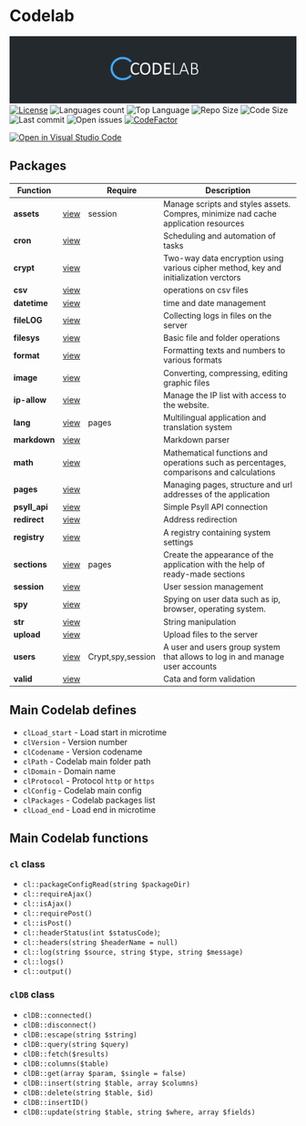 # Codelab


![Codelab Logo](https://raw.githubusercontent.com/psyll/Codelab/main/docs/assets/logo.png)
[![License](https://badgen.net/badge/license/PPCL)](https://psyll.com/license/ppcl-psyll-public-code-license)
![Languages count](https://img.shields.io/github/languages/count/psyll/Codelab)
![Top Language](https://img.shields.io/github/languages/top/psyll/Codelab)
![Repo Size](https://img.shields.io/github/repo-size/psyll/Codelab)
![Code Size](https://img.shields.io/github/languages/code-size/psyll/Codelab)
![Last commit](https://img.shields.io/github/last-commit/psyll/Codelab)
![Open issues](https://img.shields.io/github/issues-raw/psyll/Codelab)
[![CodeFactor](https://www.codefactor.io/repository/github/psyll/codelab/badge?s=ae31d6f3226bdf7bbf736f7337658a3f3d6a7fbd)](https://www.codefactor.io/repository/github/psyll)

[![Open in Visual Studio Code](https://open.vscode.dev/badges/open-in-vscode.svg)](https://open.vscode.dev/psyll/Codelab)


## Packages

| Function | | Require| Description |
|-------------|-------------|-------------|-------------|
| **assets** |[view](https://github.com/psyll/Codelab/blob/main/codelab/packages/assets)|session|Manage scripts and styles assets. Compres, minimize nad cache application resources|
| **cron** |[view](https://github.com/psyll/Codelab/blob/main/codelab/packages/cron)||Scheduling and automation of tasks|
| **crypt** |[view](https://github.com/psyll/Codelab/blob/main/codelab/packages/crypt)||Two-way data encryption using various cipher method, key and initialization verctors|
| **csv** |[view](https://github.com/psyll/Codelab/blob/main/codelab/packages/csv)||operations on csv files|
| **datetime** |[view](https://github.com/psyll/Codelab/blob/main/codelab/packages/datetime)||time and date management|
| **fileLOG** |[view](https://github.com/psyll/Codelab/blob/main/codelab/packages/fileLOG)||Collecting logs in files on the server|
| **filesys** |[view](https://github.com/psyll/Codelab/blob/main/codelab/packages/filesys)||Basic file and folder operations |
| **format** |[view](https://github.com/psyll/Codelab/blob/main/codelab/packages/format)||Formatting texts and numbers to various formats|
| **image** |[view](https://github.com/psyll/Codelab/blob/main/codelab/packages/image)||Converting, compressing, editing graphic files |
| **ip-allow** |[view](https://github.com/psyll/Codelab/blob/main/codelab/packages/ip-allow)||Manage the IP list with access to the website. |
| **lang** |[view](https://github.com/psyll/Codelab/blob/main/codelab/packages/lang)|pages|Multilingual application and translation system |
| **markdown** |[view](https://github.com/psyll/Codelab/blob/main/codelab/packages/markdown)||Markdown parser|
| **math** |[view](https://github.com/psyll/Codelab/blob/main/codelab/packages/math)||Mathematical functions and operations such as percentages, comparisons and calculations|
| **pages** |[view](https://github.com/psyll/Codelab/blob/main/codelab/packages/pages)||Managing pages, structure and url addresses of the application|
| **psyll_api** |[view](https://github.com/psyll/Codelab/blob/main/codelab/packages/psyll_api)||Simple Psyll API connection|
| **redirect** |[view](https://github.com/psyll/Codelab/blob/main/codelab/packages/redirect)||Address redirection|
| **registry** |[view](https://github.com/psyll/Codelab/blob/main/codelab/packages/registry)||A registry containing system settings|
| **sections** |[view](https://github.com/psyll/Codelab/blob/main/codelab/packages/sections)|pages|Create the appearance of the application with the help of ready-made sections|
| **session** |[view](https://github.com/psyll/Codelab/blob/main/codelab/packages/session)||User session management |
| **spy** |[view](https://github.com/psyll/Codelab/blob/main/codelab/packages/spy)||Spying on user data such as ip, browser, operating system. |
| **str** |[view](https://github.com/psyll/Codelab/blob/main/codelab/packages/str)||String manipulation |
| **upload** |[view](https://github.com/psyll/Codelab/blob/main/codelab/packages/upload)||Upload files to the server |
| **users** |[view](https://github.com/psyll/Codelab/blob/main/codelab/packages/users)|Crypt,spy,session|A user and users group system that allows to log in and manage user accounts|
| **valid** |[view](https://github.com/psyll/Codelab/blob/main/codelab/packages/valid)||Cata and form validation |


## Main Codelab defines

- `clLoad_start` - Load start in microtime
- `clVersion` - Version number
- `clCodename` - Version codename
- `clPath` - Codelab main folder path
- `clDomain` - Domain name
- `clProtocol` - Protocol `http` or `https`
- `clConfig` - Codelab main config
- `clPackages` - Codelab packages list
- `clLoad_end` - Load end in microtime

## Main Codelab functions

### `cl` class

 - `cl::packageConfigRead(string $packageDir)`
 - `cl::requireAjax()`
 - `cl::isAjax()`
 - `cl::requirePost()`
 - `cl::isPost()`
 - `cl::headerStatus(int $statusCode)`;
 - `cl::headers(string $headerName = null)`
 - `cl::log(string $source, string $type, string $message)`
 - `cl::logs()`
 - `cl::output()`

### `clDB` class

 - `clDB::connected()`
 - `clDB::disconnect()`
 - `clDB::escape(string $string)`
 - `clDB::query(string $query)`
 - `clDB::fetch($results)`
 - `clDB::columns($table)`
 - `clDB::get(array $param, $single = false)`
 - `clDB::insert(string $table, array $columns)`
 - `clDB::delete(string $table, $id)`
 - `clDB::insertID()`
 - `clDB::update(string $table, string $where, array $fields)`